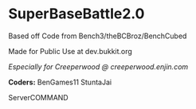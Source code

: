 SuperBaseBattle2.0
==================

Based off Code from Bench3/theBCBroz/BenchCubed

Made for Public Use at dev.bukkit.org

_Especially for Creeperwood @ creeperwood.enjin.com_
 
 **Coders:**
 BenGames11
 StuntaJai

 ServerCOMMAND
